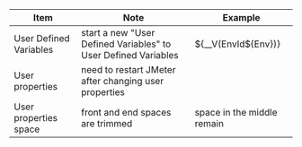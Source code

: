 |Item|Note|Example|
| ----------- | ----------- | ----------- |
|User Defined Variables|start a new "User Defined Variables" to User Defined Variables|${__V(EnvId${Env})}|
|User properties|need to restart JMeter after changing user properties||
|User properties space|front and end spaces are trimmed|space in the middle remain|
